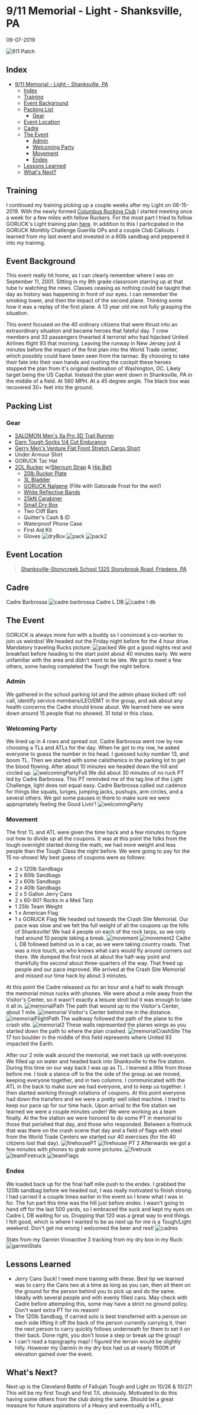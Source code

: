 # 9/11 Memorial - Light - Shanksville, PA
09-07-2019

![911 Patch](911patch.webp "911 Patch")
## Index
- [9/11 Memorial - Light - Shanksville, PA](#911-memorial---light---shanksville-pa)
  - [Index](#index)
  - [Training](#training)
  - [Event Background](#event-background)
  - [Packing List](#packing-list)
    - [Gear](#gear)
  - [Event Location](#event-location)
  - [Cadre](#cadre)
  - [The Event](#the-event)
    - [Admin](#admin)
    - [Welcoming Party](#welcoming-party)
    - [Movement](#movement)
    - [Endex](#endex)
  - [Lessons Learned](#lessons-learned)
  - [What's Next?](#whats-next)

## Training
I continued my training picking up a couple weeks after my Light on 06-15-2019. With the newly formed [Columbus Rucking Club](https://www.facebook.com/columbusruckingclub/) I started meeting once a week for a few miles with fellow Ruckers. For the most part I tried to follow GORUCK's Light training plan [here](https://content.goruck.com/site-content/training-plans/light-training-plan.pdf). In addition to this I participated in the GORUCK Monthly Challenge Guerilla OPs and a couple Club Callouts. I learned from my last event and invested in a 60lb sandbag and peppered it into my training.

## Event Background
This event really hit home, as I can clearly remember where I was on September 11, 2001. Sitting in my 8th grade classroom starring up at that tube tv watching the news. Classes ceasing as nothing could be taught that day as history was happening in front of our eyes. I can remember the smoking tower, and then the impact of the second plane. Thinking some how it was a replay of the first plane. A 13 year old me not fully grasping the situation. 

This event focused on the 40 ordinary citizens that were thrust into an extraordinary situation and became heroes that fateful day. 7 crew members and 33 passengers thwarted 4 terrorist who had hijacked United Airlines flight 93 that morning. Leaving the runway in New Jersey just 4 minutes before the impact of the first plan into the World Trade center, which possibly could have been seen from the tarmac. By choosing to take their fate into their own hands and rushing the cockpit these heroes stopped the plan from it's original destination of Washington, DC. Likely target being the US Capital. Instead the plan went down in Shanksville, PA in the middle of a field. At 560 MPH. At a 45 degree angle. The black box was recovered 30+ feet into the ground.

## Packing List
### Gear
* [SALOMON Men's Xa Pro 3D Trail Runner](https://www.amazon.com/Salomon-Trail-Running-Shoes-black/dp/B01HD6SXWA/ref=pd_rhf_ee_s_rp_c_0_8?_encoding=UTF8&pd_rd_i=B01HD6SXWA&pd_rd_r=0b5cf26b-aea4-4b56-88ec-053ae5091a77&pd_rd_w=tnevL&pd_rd_wg=vvIJG&pf_rd_p=e7de3e41-8621-46b5-8090-e75951bb9b3e&pf_rd_r=BVGQXQYTCJVR1FEYFR5H&psc=1&refRID=BVGQXQYTCJVR1FEYFR5H)
* [Darn Tough Socks 1/4 Cut Endurance](https://darntough.com/collections/mens-endurance/products/1-4-sock-ultralight?variant=30180515271)
* [Gerry Men's Venture Flat Front Stretch Cargo Short](https://www.amazon.com/dp/B07CNWT1RR/ref=twister_B07CNV573K?_encoding=UTF8&psc=1)
* Under Armour Shirt
* GORUCK Tac Hat
* [2OL Rucker](https://www.goruck.com/rucker/) w/[Sternum Strap](https://www.goruck.com/sternum-strap/) & [Hip Belt](https://www.goruck.com/padded-hip-belt/)
  * [20lb Rucker Plate](https://www.goruck.com/ruck-plates-for-rucker/)
  * [3L Bladder](https://www.amazon.com/Source-Tactical-2-Liter-Hydration-Reservoir/dp/B008S9AX0W/ref=sxin_4_ac_d_rm?ac_md=2-1-c291cmNlIGJsYWRkZXIgMmw%3D-ac_d_rm&crid=3IBNXIK9J6I96&keywords=source%2Bbladder&pd_rd_i=B008S9BC02&pd_rd_r=b5cd5b8a-fe03-4ca5-8500-3c51d6db4895&pd_rd_w=MEpFo&pd_rd_wg=3TeUj&pf_rd_p=404c4843-2c96-4d0d-a5fe-2b0598693e61&pf_rd_r=P3GQG5SPQGJWBQVC7N74&qid=1569201055&s=gateway&sprefix=micro%2Busb%2Bhub%2Caps%2C138&th=1&psc=1)
  * [GORUCK Nalgene](https://www.goruck.com/water-bottle-goruck-logo/) (Fille with Gatorade Frost for the win!)
  * [White Reflective Bands](https://www.amazon.com/gp/product/B000KGATL4/ref=ppx_yo_dt_b_search_asin_title?ie=UTF8&psc=1)
  * [25kN Carabiner](https://www.amazon.com/gp/product/B073XS2KLJ/ref=ppx_yo_dt_b_search_asin_title?ie=UTF8&psc=1)
  * [Small Dry Box](https://www.walmart.com/ip/Outdoor-Products-Small-Watertight-Dry-Box-Orange/36547547?athcpid=36547547&athpgid=athenaItemPage&athcgid=null&athznid=PWVUB&athieid=v0&athstid=CS020&athguid=2a5b1dea-8c3-16d22c369dadec&athancid=null&athena=true)
  * Two Cliff Bars
  * Quitter's Cash & ID
  * Waterproof Phone Case
  * First Aid Kit
  * Gloves
  ![dryBox](dryBox.jpg "dryBox")
  ![pack](pack.jpg "pack")
  ![pack2](pack2.jpg "pack2")


## Event Location
>[Shanksville-Stonycreek School
1325 Stonybrook Road, Friedens, PA](https://www.google.com/maps/place/The+Shanksville-Stonycreek+School+District/@40.0163849,-78.9043806,17z/data=!4m5!3m4!1s0x0:0x7afe1999286b9528!8m2!3d40.0151536!4d-78.8989109)

## Cadre
Cadre Barbrossa
![cadre barbrossa](cadreBarbrossa.jpg "cadre barbrossa")
Cadre L DB
![cadre l db](cadreLDB.jpg "cadre l db")

## The Event
GORUCK is always more fun with a buddy so I convinced a co-worker to join us weirdos! We headed out the Friday night before for the 4 hour drive. Mandatory traveling Rucks picture:
![packed](packed.jpg "packed")
We got a good nights rest and breakfast before heading to the start point about 40 minutes early. We were unfamiliar with the area and didn't want to be late. We got to meet a few others, some having completed the Tough the night before.

### Admin
We gathered in the school parking lot and the admin phase kicked off: roll call, identify service members/LEO/EMT in the group, and ask about any health concerns the Cadre should know about. We learned here we were down around 15 people that no showed. 31 total in this class.
### Welcoming Party
We lined up in 4 rows and spread out. Cadre Barbrossa went row by row choosing a TLs and ATLs for the day. When he got to my row, he asked everyone to guess the number in his head. I guessed lucky number 13, and boom TL. Then we started with some calisthenics in the parking lot to get the blood flowing. After about 10 minutes we headed down the hill and circled up.
![welcomingPartyFull](welcomingPartyFull.jpg "welcomingPartyFull")
We did about 30 minutes of no ruck PT led by Cadre Barbrossa. This PT reminded me of the tag line of the Light Challenge, light does not equal easy. Cadre Barbrossa called out cadence for things like squats, lunges, jumping jacks, pushups, arm circles, and a several others. We got some pauses in there to make sure we were appropriately feeling the Good Livin'!
![welcomingParty](welcomingParty.jpg "welcomingParty")

### Movement
The first TL and ATL were given the time hack and a few minutes to figure out how to divide up all the coupons. It was at this point the folks from the tough overnight started doing the math, we had more weight and less people than the Tough Class the night before. We were going to pay for the 15 no-shows! My best guess of coupons were as follows:
* 2 x 120lb Sandbags
* 2 x 80lb Sandbags
* 2 x 60lb Sandbags
* 2 x 40lb Sandbags
* 2 x 5 Gallon Jerry Cans
* 2 x 60-80? Rocks in a Med Tarp
* 1 25lb Team Weight
* 1 x American Flag
* 1 x GORUCK Flag
We headed out towards the Crash Site Memorial. Our pace was slow and we felt the full weight of all the coupons up the hills of Shanksville! We had 4 people on each of the rock tarps, so we only had around 10 people taking a break.
![movement](movement.jpg "movement")
![movement2](movement2.jpg "movement2")
 Cadre L DB followed behind us in a car, as we were taking country roads. That was a nice touch, as who knows what cars would fly around corners out there. 
 We dumped the first rock at about the half-way point and thankfully the second about three-quarters of the way. That freed up people and our pace improved. We arrived at the Crash Site Memorial and missed our time hack by about 3 minutes.

At this point the Cadre released us for an hour and a half to walk through the memorial minus rucks with phones. We were about a mile away from the Visitor's Center, so it wasn't exactly a leisure stroll but it was enough to take it all in.
![memorialPath](memorialPath.jpg "memorialPath")
The path that wound up to the Visitor's Center, about 1 mile.
![memorial](memorial.jpg "memorial")
Visitor's Center behind me in the distance.
![memorialFlightPath](memorialFlightPath.jpg "memorialFlightPath")
The walkway followed the path of the plane to the crash site.
![memorial2](memorial2.jpg "memorial2")
These walls represented the planes wings as you started down the path to where the plan crashed.
![memorialCrashSite](memorialCrashSite.jpg "memorialCrashSite")
The 17 ton boulder in the middle of this field represents where United 93 impacted the Earth.

After our 2 mile walk around the memorial, we met back up with everyone. We filled up on water and headed back into Shanksville to the fire station. During this time on our way back I was up as TL. I learned a little from those before me. I took a stance off to the the side of the group as we moved, keeping everyone together, and in two columns. I communicated with the ATL in the back to make sure we had everyone, and to keep us together. I then started working through rotations of coupons. At this point everyone had down the transfers and we were a pretty well oiled machine. I tried to keep our pace up for our time hack. Upon arrival to the fire station we learned we were a couple minutes under! We were working as a team finally. At the fire station we were honored to do some PT in memorial to those that perished that day, and those who responded. Between a firetruck that was there on the crash scene that day and a field of flags with steel from the World Trade Centers we started our 40 exercises (for the 40 citizens lost that day).
![firehousePT](firehousePT.jpg "firehousePT")
![firehouse PT 2](firehousePt2.jpg "firehouse PT 2")
Afterwards we got a few minutes with phones to grab some pictures.
![firetruck](firetruck.jpg "firetruck")
![teamFiretruck](teamFiretruck.jpg "teamFiretruck")
![teamFlags](teamFlags.jpg "teamFlags")

### Endex
We loaded back up for the final half mile push to the endex. I grabbed the 120lb sandbag before we headed out, I was really motivated to finish strong. I had carried it a couple times earlier in the event so I knew what I was in for. The fun part this time was the hill just before endex. I wasn't going to hand off for the last 500 yards, so I embraced the suck and kept my eyes on Cadre L DB waiting for us. Dropping that 120 was a great way to end things. I felt good, which is where I wanted to be as next up for me is a Tough/Light weekend. Don't get me wrong I welcomed the beer and rest! 
![cadres](cadres.jpg "cadres")

Stats from my Garmin Vivoactive 3 tracking from my dry box in my Ruck:
![garminStats](garminStats.png "garminStats")


## Lessons Learned
* Jerry Cans Suck! I need more training with these. Best tip we learned was to carry the Cans two at a time as long as you can, then sit them on the ground for the person behind you to pick up and do the same. Ideally with several people and with evenly filled cans. May check with Cadre before attempting this, some may have a strict no ground policy. Don't want extra PT for no reason!
* The 120lb Sandbag, if carried solo is best transferred with a person on each side lifting it off the back of the person currently carrying it, then the next person to carry quickly follows underneath for them to set it on their back. Done right, you don't loose a step or break up the group!
* I can't read a topography map! I figured the terrain would be slightly hilly. However my Garmin in my dry box had us at nearly 1500ft of elevation gained over the event.
  
## What's Next?
Next up is the Cleveland Battle of Fallujah Tough and Light on 10/26 & 10/27! This will be my first Tough and first T/L obviously. Motivated to do this having some others from the club doing the same. Should be a great measure for future aspirations of a Heavy and eventually a HTL.
